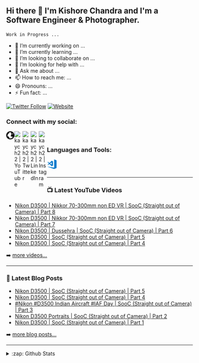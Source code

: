 <!-- ### Hi there 👋 I'm Kishore Chandra -->

<!-- **kaych22/kaych22** is a ✨ _special_ ✨ repository because its `README.md` (this file) appears on your GitHub profile. -->

## Hi there 👋 I'm Kishore Chandra and I'm a Software Engineer & Photographer.
    
    Work in Progress ...

- 🔭 I’m currently working on ...
- 🌱 I’m currently learning ...
- 👯 I’m looking to collaborate on ...
- 🤔 I’m looking for help with ...
- 💬 Ask me about ...
- 📫 How to reach me: ...
- 😄 Pronouns: ...
- ⚡ Fun fact: ...


[![Twitter Follow](https://img.shields.io/twitter/follow/kashyapkashyp?color=1DA1F2&logo=twitter&style=for-the-badge)](https://twitter.com/intent/follow?original_referer=https%3A%2F%2Fgithub.com%2Fkashyapkashyp&screen_name=kashyapkashyp)
[![Website](https://img.shields.io/website?label=factya.blogspot.com&style=for-the-badge&url=https%3A%2F%2Ffactya.blogspot.com)](http://factya.blogspot.com)


### Connect with my social:

[<img align="left" alt="factya.blogspot.com" width="22px" src="https://raw.githubusercontent.com/iconic/open-iconic/master/svg/globe.svg" />][website]
[<img align="left" alt="kaych22 | YouTube" width="22px" src="https://cdn.jsdelivr.net/npm/simple-icons@v3/icons/youtube.svg" />][youtube]
[<img align="left" alt="kaych22 | Twitter" width="22px" src="https://cdn.jsdelivr.net/npm/simple-icons@v3/icons/twitter.svg" />][twitter]
[<img align="left" alt="kaych22 | LinkedIn" width="22px" src="https://cdn.jsdelivr.net/npm/simple-icons@v3/icons/linkedin.svg" />][linkedin]
[<img align="left" alt="kaych22 | Instagram" width="22px" src="https://cdn.jsdelivr.net/npm/simple-icons@v3/icons/instagram.svg" />][instagram]

<br />

### Languages and Tools:

<img align="left" alt="Visual Studio Code" width="26px" src="https://raw.githubusercontent.com/github/explore/80688e429a7d4ef2fca1e82350fe8e3517d3494d/topics/visual-studio-code/visual-studio-code.png" />

<br />
<br />

---

### 📺 Latest YouTube Videos

<!-- YOUTUBE:START -->
- [Nikon D3500 | Nikkor 70-300mm non ED VR | SooC (Straight out of Camera) | Part 8](https://www.youtube.com/watch?v=sXZbgaKgmHs)
- [Nikon D3500 | Nikkor 70-300mm non ED VR | SooC (Straight out of Camera) | Part 7](https://www.youtube.com/watch?v=UL-Zywqsz84)
- [Nikon D3500 | Dussehra | SooC (Straight out of Camera) | Part 6](https://www.youtube.com/watch?v=NrrXMolKzUA)
- [Nikon D3500 | SooC (Straight out of Camera) | Part 5](https://www.youtube.com/watch?v=zSFnDRdnmSU)
- [Nikon D3500 | SooC (Straight out of Camera) | Part 4](https://www.youtube.com/watch?v=RPigKHL1d6E)
<!-- YOUTUBE:END -->

➡️ [more videos...](https://www.youtube.com/channel/UCDR585XSUwK6DUQR7CHy9VA)

---

### 📕 Latest Blog Posts

<!-- BLOG-POST-LIST:START -->
- [Nikon D3500 | SooC (Straight out of Camera) | Part 5](http://factya.blogspot.com/2020/10/nikon-d3500-sooc-straight-out-of-camera_51.html)
- [Nikon D3500 | SooC (Straight out of Camera) | Part 4](http://factya.blogspot.com/2020/10/nikon-d3500-sooc-straight-out-of-camera_2.html)
- [#Nikon #D3500 Indian Aircraft #IAF Day | SooC (Straight out of Camera) | Part 3](http://factya.blogspot.com/2020/10/nikon-d3500-indian-aircraft-iaf-day_23.html)
- [Nikon D3500 Portraits | SooC (Straight out of Camera) | Part 2](http://factya.blogspot.com/2020/10/nikon-d3500-portraits-sooc-straight-out_23.html)
- [Nikon D3500 | SooC (Straight out of Camera) | Part 1](http://factya.blogspot.com/2020/10/nikon-d3500-sooc-straight-out-of-camera_23.html)
<!-- BLOG-POST-LIST:END -->

➡️ [more blog posts...](http://factya.blogspot.com/)

---


<details>
  <summary>:zap: Github Stats</summary>

  <img align="left" alt="kaych22's Github Stats" src="https://github-readme-stats.kaych22.vercel.app/api?username=kaych22&show_icons=true&hide_border=true" />

</details>

[website]: http://factya.blogspot.com/
[twitter]: https://twitter.com/
[youtube]: https://youtube.com/
[instagram]: https://instagram.com/
[linkedin]: https://linkedin.com/in/

